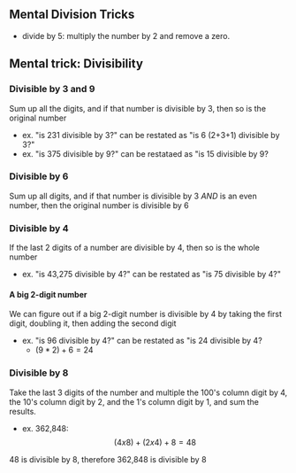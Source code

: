 
## Mental Division Tricks
- divide by 5: multiply the number by 2 and remove a zero.

## Mental trick: Divisibility
### Divisible by 3 and 9
Sum up all the digits, and if that number is divisible by 3, then so is the original number
- ex. "is 231 divisible by 3?" can be restated as "is 6 (2+3+1) divisible by 3?"
- ex. "is 375 divisible by 9?" can be restataed as "is 15 divisible by 9?

### Divisible by 6
Sum up all digits, and if that number is divisible by 3 *AND* is an even number, then the original number is divisible by 6

### Divisible by 4
If the last 2 digits of a number are divisible by 4, then so is the whole number
- ex. "is 43,275 divisible by 4?" can be restated as "is 75 divisible by 4?"

#### A big 2-digit number
We can figure out if a big 2-digit number is divisible by 4 by taking the first digit, doubling it, then adding the second digit
- ex. "is 96 divisible by 4?" can be restated as "is 24  divisible by 4?
    - $(9*2) + 6 = 24$

### Divisible by 8
Take the last 3 digits of the number and multiple the 100's column digit by $4$, the 10's column digit by $2$, and the 1's column digit by $1$, and sum the results.
- ex. 362,848: 
$$
(4 x 8) + (2 x 4) + 8 = 48
$$

48 is divisible by 8, therefore 362,848 is divisible by 8